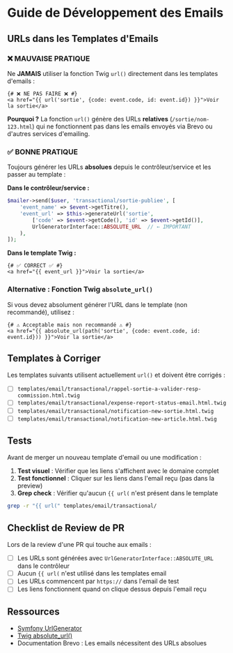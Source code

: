 # Guide de Développement des Emails

## URLs dans les Templates d'Emails

### ❌ MAUVAISE PRATIQUE

Ne **JAMAIS** utiliser la fonction Twig `url()` directement dans les templates d'emails :

```twig
{# ❌ NE PAS FAIRE ❌ #}
<a href="{{ url('sortie', {code: event.code, id: event.id}) }}">Voir la sortie</a>
```

**Pourquoi ?** La fonction `url()` génère des URLs **relatives** (`/sortie/nom-123.html`) qui ne fonctionnent pas dans les emails envoyés via Brevo ou d'autres services d'emailing.

### ✅ BONNE PRATIQUE

Toujours générer les URLs **absolues** depuis le contrôleur/service et les passer au template :

**Dans le contrôleur/service :**
```php
$mailer->send($user, 'transactional/sortie-publiee', [
    'event_name' => $event->getTitre(),
    'event_url' => $this->generateUrl('sortie',
        ['code' => $event->getCode(), 'id' => $event->getId()],
        UrlGeneratorInterface::ABSOLUTE_URL  // ← IMPORTANT
    ),
]);
```

**Dans le template Twig :**
```twig
{# ✅ CORRECT ✅ #}
<a href="{{ event_url }}">Voir la sortie</a>
```

### Alternative : Fonction Twig `absolute_url()`

Si vous devez absolument générer l'URL dans le template (non recommandé), utilisez :

```twig
{# ⚠️ Acceptable mais non recommandé ⚠️ #}
<a href="{{ absolute_url(path('sortie', {code: event.code, id: event.id})) }}">Voir la sortie</a>
```

## Templates à Corriger

Les templates suivants utilisent actuellement `url()` et doivent être corrigés :

- [ ] `templates/email/transactional/rappel-sortie-a-valider-resp-commission.html.twig`
- [ ] `templates/email/transactional/expense-report-status-email.html.twig`
- [ ] `templates/email/transactional/notification-new-sortie.html.twig`
- [ ] `templates/email/transactional/notification-new-article.html.twig`

## Tests

Avant de merger un nouveau template d'email ou une modification :

1. **Test visuel** : Vérifier que les liens s'affichent avec le domaine complet
2. **Test fonctionnel** : Cliquer sur les liens dans l'email reçu (pas dans la preview)
3. **Grep check** : Vérifier qu'aucun `{{ url(` n'est présent dans le template

```bash
grep -r "{{ url(" templates/email/transactional/
```

## Checklist de Review de PR

Lors de la review d'une PR qui touche aux emails :

- [ ] Les URLs sont générées avec `UrlGeneratorInterface::ABSOLUTE_URL` dans le contrôleur
- [ ] Aucun `{{ url(` n'est utilisé dans les templates email
- [ ] Les URLs commencent par `https://` dans l'email de test
- [ ] Les liens fonctionnent quand on clique dessus depuis l'email reçu

## Ressources

- [Symfony UrlGenerator](https://symfony.com/doc/current/routing.html#generating-urls)
- [Twig absolute_url()](https://symfony.com/doc/current/reference/twig_reference.html#absolute-url)
- Documentation Brevo : Les emails nécessitent des URLs absolues
